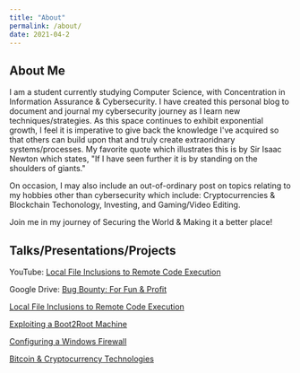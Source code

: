 ```yaml
---
title: "About"
permalink: /about/
date: 2021-04-2
---
```


## About Me

I am a student currently studying Computer Science, with Concentration in Information Assurance & Cybersecurity. I have created this personal blog to document and journal my cybersecurity journey as I learn new techniques/strategies. As this space continues to exhibit exponential growth, I feel it is imperative to give back the knowledge I've acquired so that others can build upon that and truly create extraoridnary systems/processes. My favorite quote which illustrates this is by Sir Isaac Newton which states, "If I have seen further it is by standing on the shoulders of giants."

On occasion, I may also include an out-of-ordinary post on topics relating to my hobbies other than cybersecurity which include: Cryptocurrencies & Blockchain Techonology, Investing, and Gaming/Video Editing.

Join me in my journey of Securing the World & Making it a better place!


## Talks/Presentations/Projects

YouTube:
[Local File Inclusions to Remote Code Execution](https://www.youtube.com/watch?v=mpfZE7XEMg4&hd=1)


Google Drive:
[Bug Bounty: For Fun & Profit](https://docs.google.com/presentation/d/1wTeotQ7fiDZL_QgiNXw3Af9JI9ulyHYsfUwJfVhx0U4/edit?usp=sharing)

[Local File Inclusions to Remote Code Execution](https://docs.google.com/presentation/d/1HFPkBVe90OkX9YwF6IfgGmlG-vQbbLUitWQ39PmnuD8/edit?usp=sharing)

[Exploiting a Boot2Root Machine](https://docs.google.com/presentation/d/1kgKm_eG4dH6hZNb_AJpOqNnRWAU8mun0zwh0-eXtyCM/edit?usp=sharing)

[Configuring a Windows Firewall](https://docs.google.com/document/d/1WBwFE0-mGYNj1O3SSODnF6_2tuJjiGW8U71LBlEK8tY/edit?usp=sharing)

[Bitcoin & Cryptocurrency Technologies](https://docs.google.com/presentation/d/1Avr7gHmHML_0vV5oAHaqq6nlAeA-FylCK9kf-ub-zBU/edit?usp=sharing)

